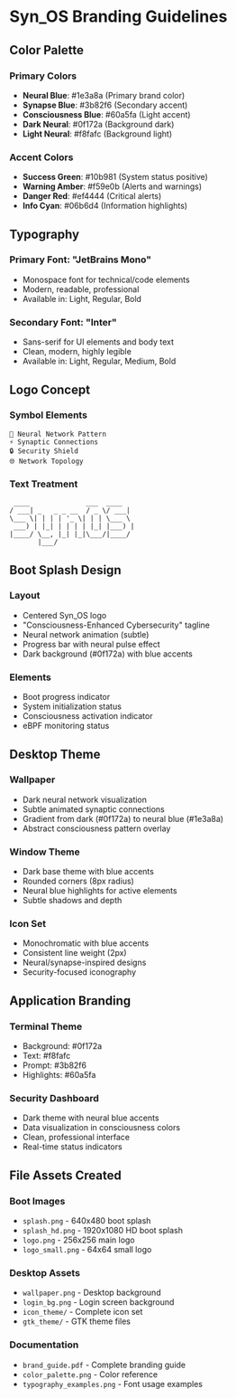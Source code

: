 # Syn_OS Branding Guidelines

## Color Palette

### Primary Colors
- **Neural Blue**: #1e3a8a (Primary brand color)
- **Synapse Blue**: #3b82f6 (Secondary accent)
- **Consciousness Blue**: #60a5fa (Light accent)
- **Dark Neural**: #0f172a (Background dark)
- **Light Neural**: #f8fafc (Background light)

### Accent Colors
- **Success Green**: #10b981 (System status positive)
- **Warning Amber**: #f59e0b (Alerts and warnings)
- **Danger Red**: #ef4444 (Critical alerts)
- **Info Cyan**: #06b6d4 (Information highlights)

## Typography

### Primary Font: "JetBrains Mono"
- Monospace font for technical/code elements
- Modern, readable, professional
- Available in: Light, Regular, Bold

### Secondary Font: "Inter"
- Sans-serif for UI elements and body text
- Clean, modern, highly legible
- Available in: Light, Regular, Medium, Bold

## Logo Concept

### Symbol Elements
```
🧠 Neural Network Pattern
⚡ Synaptic Connections  
🔒 Security Shield
🌐 Network Topology
```

### Text Treatment
```
 ____              ___  ____  
/ ___| _   _ _ __  / _ \/ ___| 
\___ \| | | | '_ \| | | \___ \ 
 ___) | |_| | | | | |_| |___) |
|____/ \__, |_| |_|\___/|____/ 
       |___/                  
```

## Boot Splash Design

### Layout
- Centered Syn_OS logo
- "Consciousness-Enhanced Cybersecurity" tagline
- Neural network animation (subtle)
- Progress bar with neural pulse effect
- Dark background (#0f172a) with blue accents

### Elements
- Boot progress indicator
- System initialization status
- Consciousness activation indicator
- eBPF monitoring status

## Desktop Theme

### Wallpaper
- Dark neural network visualization
- Subtle animated synaptic connections
- Gradient from dark (#0f172a) to neural blue (#1e3a8a)
- Abstract consciousness pattern overlay

### Window Theme
- Dark base theme with blue accents
- Rounded corners (8px radius)
- Neural blue highlights for active elements
- Subtle shadows and depth

### Icon Set
- Monochromatic with blue accents
- Consistent line weight (2px)
- Neural/synapse-inspired designs
- Security-focused iconography

## Application Branding

### Terminal Theme
- Background: #0f172a
- Text: #f8fafc
- Prompt: #3b82f6
- Highlights: #60a5fa

### Security Dashboard
- Dark theme with neural blue accents
- Data visualization in consciousness colors
- Clean, professional interface
- Real-time status indicators

## File Assets Created

### Boot Images
- `splash.png` - 640x480 boot splash
- `splash_hd.png` - 1920x1080 HD boot splash
- `logo.png` - 256x256 main logo
- `logo_small.png` - 64x64 small logo

### Desktop Assets
- `wallpaper.png` - Desktop background
- `login_bg.png` - Login screen background
- `icon_theme/` - Complete icon set
- `gtk_theme/` - GTK theme files

### Documentation
- `brand_guide.pdf` - Complete branding guide
- `color_palette.png` - Color reference
- `typography_examples.png` - Font usage examples
